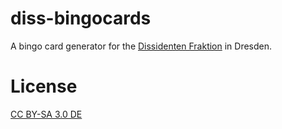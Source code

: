 # diss-bingocards

A bingo card generator for the [Dissidenten Fraktion](https://dissidenten-fraktion.de) 
in Dresden.

# License

[CC BY-SA 3.0 DE](https://creativecommons.org/licenses/by-sa/3.0/de/)
